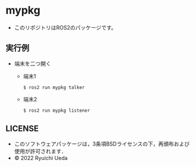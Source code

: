 # mypkg
 * このリポジトリはROS2のパッケージです。
 
 ## 実行例
 * 端末を二つ開く
   * 端末1
   
      `` $ ros2 run mypkg talker ``
     
   * 端末2
   
      `` $ ros2 run mypkg listener ``
 
 ## LICENSE

 * このソフトウェアパッケージは，3条項BSDライセンスの下，再頒布および使用が許可されます．
 * © 2022 Ryuichi Ueda
